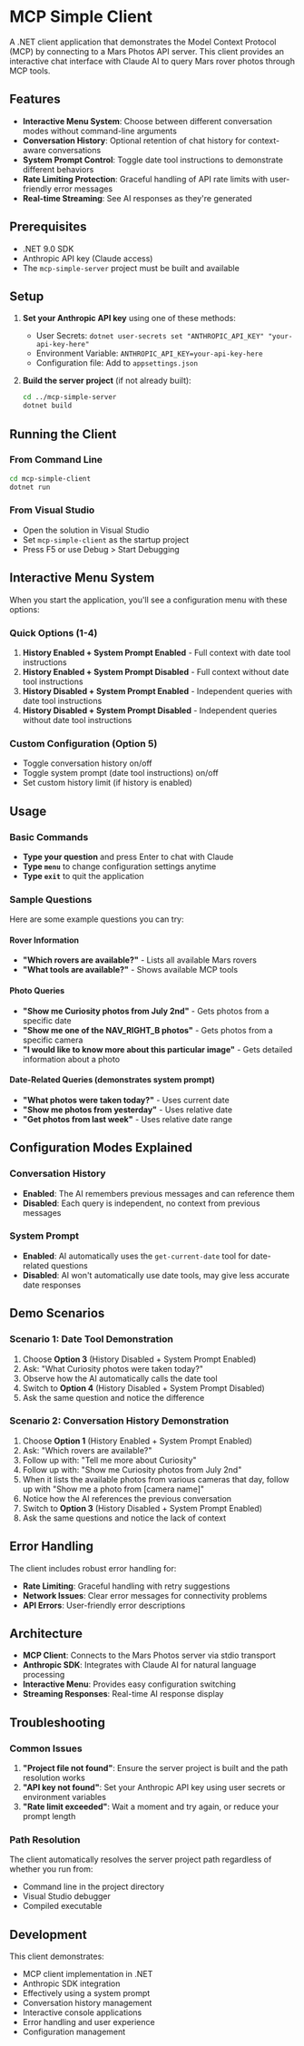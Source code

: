 # MCP Simple Client

A .NET client application that demonstrates the Model Context Protocol (MCP) by connecting to a Mars Photos API server. This client provides an interactive chat interface with Claude AI to query Mars rover photos through MCP tools.

## Features

- **Interactive Menu System**: Choose between different conversation modes without command-line arguments
- **Conversation History**: Optional retention of chat history for context-aware conversations
- **System Prompt Control**: Toggle date tool instructions to demonstrate different behaviors
- **Rate Limiting Protection**: Graceful handling of API rate limits with user-friendly error messages
- **Real-time Streaming**: See AI responses as they're generated

## Prerequisites

- .NET 9.0 SDK
- Anthropic API key (Claude access)
- The `mcp-simple-server` project must be built and available

## Setup

1. **Set your Anthropic API key** using one of these methods:
   - User Secrets: `dotnet user-secrets set "ANTHROPIC_API_KEY" "your-api-key-here"`
   - Environment Variable: `ANTHROPIC_API_KEY=your-api-key-here`
   - Configuration file: Add to `appsettings.json`

2. **Build the server project** (if not already built):
   ```bash
   cd ../mcp-simple-server
   dotnet build
   ```

## Running the Client

### From Command Line

```bash
cd mcp-simple-client
dotnet run
```

### From Visual Studio

- Open the solution in Visual Studio
- Set `mcp-simple-client` as the startup project
- Press F5 or use Debug > Start Debugging

## Interactive Menu System

When you start the application, you'll see a configuration menu with these options:

### Quick Options (1-4)

1. **History Enabled + System Prompt Enabled** - Full context with date tool instructions
2. **History Enabled + System Prompt Disabled** - Full context without date tool instructions  
3. **History Disabled + System Prompt Enabled** - Independent queries with date tool instructions
4. **History Disabled + System Prompt Disabled** - Independent queries without date tool instructions

### Custom Configuration (Option 5)
- Toggle conversation history on/off
- Toggle system prompt (date tool instructions) on/off
- Set custom history limit (if history is enabled)

## Usage

### Basic Commands
- **Type your question** and press Enter to chat with Claude
- **Type `menu`** to change configuration settings anytime
- **Type `exit`** to quit the application

### Sample Questions

Here are some example questions you can try:

#### Rover Information
- **"Which rovers are available?"** - Lists all available Mars rovers
- **"What tools are available?"** - Shows available MCP tools

#### Photo Queries
- **"Show me Curiosity photos from July 2nd"** - Gets photos from a specific date
- **"Show me one of the NAV_RIGHT_B photos"** - Gets photos from a specific camera
- **"I would like to know more about this particular image"** - Gets detailed information about a photo

#### Date-Related Queries (demonstrates system prompt)
- **"What photos were taken today?"** - Uses current date
- **"Show me photos from yesterday"** - Uses relative date
- **"Get photos from last week"** - Uses relative date range

## Configuration Modes Explained

### Conversation History
- **Enabled**: The AI remembers previous messages and can reference them
- **Disabled**: Each query is independent, no context from previous messages

### System Prompt
- **Enabled**: AI automatically uses the `get-current-date` tool for date-related questions
- **Disabled**: AI won't automatically use date tools, may give less accurate date responses

## Demo Scenarios

### Scenario 1: Date Tool Demonstration

1. Choose **Option 3** (History Disabled + System Prompt Enabled)
2. Ask: "What Curiosity photos were taken today?"
3. Observe how the AI automatically calls the date tool
4. Switch to **Option 4** (History Disabled + System Prompt Disabled)
5. Ask the same question and notice the difference

### Scenario 2: Conversation History Demonstration

1. Choose **Option 1** (History Enabled + System Prompt Enabled)
2. Ask: "Which rovers are available?"
3. Follow up with: "Tell me more about Curiosity"
4. Follow up with: "Show me Curiosity photos from July 2nd"
5. When it lists the available photos from various cameras that day, follow up with "Show me a photo from [camera name]"
6. Notice how the AI references the previous conversation
7. Switch to **Option 3** (History Disabled + System Prompt Enabled)
8. Ask the same questions and notice the lack of context

## Error Handling

The client includes robust error handling for:

- **Rate Limiting**: Graceful handling with retry suggestions
- **Network Issues**: Clear error messages for connectivity problems
- **API Errors**: User-friendly error descriptions

## Architecture

- **MCP Client**: Connects to the Mars Photos server via stdio transport
- **Anthropic SDK**: Integrates with Claude AI for natural language processing
- **Interactive Menu**: Provides easy configuration switching
- **Streaming Responses**: Real-time AI response display

## Troubleshooting

### Common Issues

1. **"Project file not found"**: Ensure the server project is built and the path resolution works
2. **"API key not found"**: Set your Anthropic API key using user secrets or environment variables
3. **"Rate limit exceeded"**: Wait a moment and try again, or reduce your prompt length

### Path Resolution

The client automatically resolves the server project path regardless of whether you run from:

- Command line in the project directory
- Visual Studio debugger
- Compiled executable

## Development

This client demonstrates:

- MCP client implementation in .NET
- Anthropic SDK integration
- Effectively using a system prompt
- Conversation history management
- Interactive console applications
- Error handling and user experience
- Configuration management
